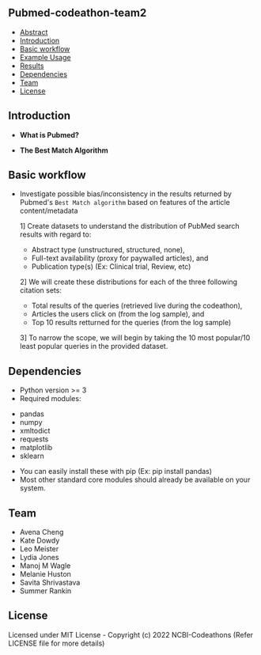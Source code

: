 ## Pubmed-codeathon-team2

- [Abstract](#Abstract)
- [Introduction](#Introduction)
- [Basic workflow](#Basic-workflow)
- [Example Usage](#Example-Usage)
- [Results](#Results)
- [Dependencies]((#Dependencies))
- [Team](#Team)
- [License](#License)

## Introduction

- **What is Pubmed?**

- **The Best Match Algorithm**

## Basic workflow

- Investigate possible bias/inconsistency in the results returned by Pubmed's `Best Match algorithm` based on features of the article content/metadata

    1] Create datasets to understand the distribution of PubMed search results with regard to:
    * Abstract type (unstructured, structured, none), 
    * Full-text availability (proxy for paywalled articles), and 
    * Publication type(s) (Ex: Clinical trial, Review, etc)

    2] We will create these distributions for each of the three following citation sets: 
    * Total results of the queries (retrieved live during the codeathon), 
    * Articles the users click on (from the log sample), and 
    * Top 10 results retturned for the queries (from the log sample)

    3] To narrow the scope, we will begin by taking the 10 most popular/10 least popular queries in the provided dataset.

## Dependencies
- Python version >= 3
- Required modules:
* pandas 
* numpy
* xmltodict
* requests
* matplotlib
* sklearn
- You can easily install these with pip (Ex: pip install pandas)
- Most other standard core modules should already be available on your system.

## Team 
- Avena Cheng
- Kate Dowdy
- Leo Meister
- Lydia Jones
- Manoj M Wagle
- Melanie Huston
- Savita Shrivastava
- Summer Rankin

## License
Licensed under MIT License - Copyright (c) 2022 NCBI-Codeathons (Refer LICENSE file for more details)
